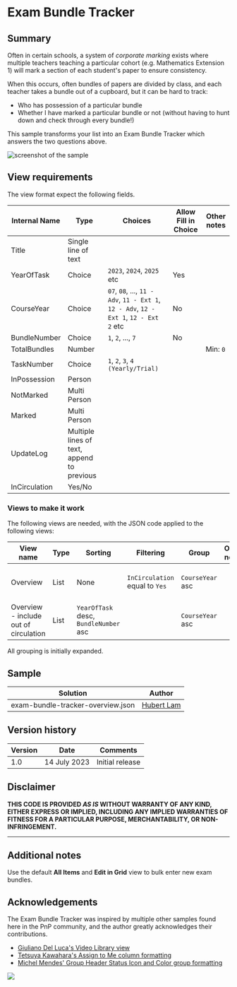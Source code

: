 # Exam Bundle Tracker

## Summary

Often in certain schools, a system of _corporate marking_ exists where multiple teachers teaching a particular cohort (e.g. Mathematics Extension 1) will mark a section of each student's paper to ensure consistency.

When this occurs, often bundles of papers are divided by class, and each teacher takes a bundle out of a cupboard, but it can be hard to track:
- Who has possession of a particular bundle
- Whether I have marked a particular bundle or not (without having to hunt down and check through every bundle!)

This sample transforms your list into an Exam Bundle Tracker which answers the two questions above.

![screenshot of the sample](./assets/screenshot.gif)

## View requirements
The view format expect the following fields.

Internal Name |Type | Choices | Allow Fill in Choice | Other notes
--------|---------|--------|---------|---------
Title | Single line of text | | 
YearOfTask | Choice | `2023`, `2024`, `2025` etc | Yes |  | 
CourseYear | Choice	| `07`, `08`, ..., `11 - Adv`, `11 - Ext 1`, `12 - Adv`, `12 - Ext 1`, `12 - Ext 2` etc | No |  
BundleNumber | Choice | `1`, `2`, ..., `7` | No | 
TotalBundles | Number | | | Min: `0`
TaskNumber | Choice	| `1`, `2`, `3`, `4 (Yearly/Trial)` | 
InPossession | Person | | 
NotMarked | Multi Person | | 
Marked | Multi Person | | 
UpdateLog | Multiple lines of text, append to previous | | 
InCirculation | Yes/No | | 

### Views to make it work
The following views are needed, with the JSON code applied to the following views:

View name | Type | Sorting | Filtering | Group | Other notes | JSON code to paste
--------|---------|--------|---------|---------|---------|---------
Overview | List | None | `InCirculation` equal to `Yes` | `CourseYear` asc | | exam-bundle-tracker-overview.json
Overview - include out of circulation  | List | `YearOfTask` desc, `BundleNumber` asc |  | `CourseYear` asc | | exam-bundle-tracker-overview.json

All grouping is initially expanded.

## Sample

Solution| Author
--------|---------
exam-bundle-tracker-overview.json | [Hubert Lam](https://github.com/z3019494)

## Version history

Version|Date|Comments
-------|----|--------
1.0|14 July 2023|Initial release

## Disclaimer

**THIS CODE IS PROVIDED *AS IS* WITHOUT WARRANTY OF ANY KIND, EITHER EXPRESS OR IMPLIED, INCLUDING ANY IMPLIED WARRANTIES OF FITNESS FOR A PARTICULAR PURPOSE, MERCHANTABILITY, OR NON-INFRINGEMENT.**

---

## Additional notes
Use the default **All Items** and **Edit in Grid** view to bulk enter new exam bundles.

## Acknowledgements
The Exam Bundle Tracker was inspired by multiple other samples found here in the PnP community, and the author greatly acknowledges their contributions.
- [Giuliano Del Luca's Video Library view](https://github.com/giuleon/ListViewFormattingVideoLibrary)
- [Tetsuya Kawahara's Assign to Me column formatting](https://github.com/pnp/List-Formatting/tree/master/column-samples/person-assign-to-me)
- [Michel Mendes' Group Header Status Icon and Color group formatting](https://github.com/pnp/list-formatting/tree/master/view-samples/group-header-status-icon-color)

<img src="https://pnptelemetry.azurewebsites.net/list-formatting/view-samples/exam-bundle-tracker" />